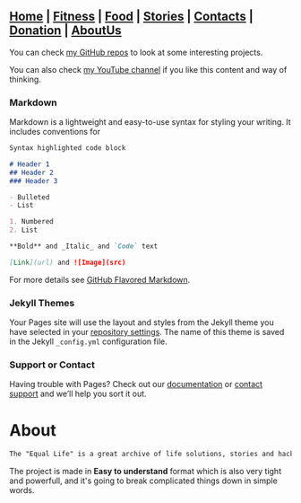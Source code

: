 ## [Home](https://github.com/degustatormind) | [Fitness](https://github.com/degustatormind) | [Food](https://github.com/degustatormind) | [Stories](https://github.com/degustatormind) | [Contacts](https://github.com/degustatormind) | [Donation](https://github.com/degustatormind) | [AboutUs](https://github.com/degustatormind) 

You can check [my GitHub repos](https://github.com/degustatormind) to look at some interesting projects.

You can also check [my YouTube channel](https://www.youtube.com/channel/UCWkmgaOcga0KJz6yNxhFhyA) if you like this content and way of thinking.

### Markdown

Markdown is a lightweight and easy-to-use syntax for styling your writing. It includes conventions for

```markdown
Syntax highlighted code block

# Header 1
## Header 2
### Header 3

- Bulleted
- List

1. Numbered
2. List

**Bold** and _Italic_ and `Code` text

[Link](url) and ![Image](src)
```

For more details see [GitHub Flavored Markdown](https://guides.github.com/features/mastering-markdown/).

### Jekyll Themes

Your Pages site will use the layout and styles from the Jekyll theme you have selected in your [repository settings](https://github.com/degustatormind/eQual-Life/settings). The name of this theme is saved in the Jekyll `_config.yml` configuration file.

### Support or Contact

Having trouble with Pages? Check out our [documentation](https://help.github.com/categories/github-pages-basics/) or [contact support](https://github.com/contact) and we’ll help you sort it out.

# About
```markdown
The "Equal Life" is a great archive of life solutions, stories and hacks, that has been collected in a single GitHub Page to serve as a guide for every individual in his life journey.
```
The project is made in **Easy to understand** format which is also very tight and powerfull, and it's going to break complicated things down in simple words.
